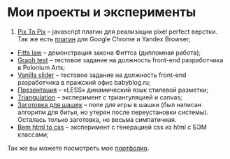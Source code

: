 Мои проекты и эксперименты
==================

1. [Pix To Pix](https://github.com/ymatuhin/pixToPix) – javascript плагин для реализации pixel perfect верстки. Так же есть [плагин](https://chrome.google.com/webstore/detail/pix-to-pix-pixel-perfect/binboaimbgchaamickjnhgjdccohndin) для Google Chrome и Yandex Browser;
* [Fitts law](https://github.com/ymatuhin/fitts-law) – демонстрация закона Фиттса (дипломная работа);
* [Graph test](https://github.com/ymatuhin/graph-test) – тестовое задание на должность front-end разработчика в Polonium Arts;
* [Vanilla slider](https://github.com/ymatuhin/vanilla_slider) – тестовое задание на должность front-end разработчика в пражский офис babyblog.ru;
* [Презентация](https://github.com/ymatuhin/less-presentation) – «LESS» динамический язык стилевой разметки;
* [Triangulation](https://github.com/ymatuhin/triangulation) – эксперимент с триангуляцией и canvas;
* [Заготовка для шашек](https://github.com/ymatuhin/checkers/) – поле для игры в шашки (был написан алгоритм для битья, но утерян после переустановки системы). Осталась только заготовка, но весьма симпатичная.
* [Bem html to css](https://github.com/ymatuhin/Bem-html-2-css) – эксперимент с генерацией css из html c БЭМ классами;

Так же вы можете посмотреть мое [портфолио](https://github.com/ymatuhin/ymatuhin.github.io/blob/master/works.md).
